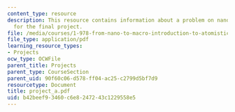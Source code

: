 ```yaml
---
content_type: resource
description: This resource contains information about a problem on nanowire mechanics
  for the final project.
file: /media/courses/1-978-from-nano-to-macro-introduction-to-atomistic-modeling-techniques-january-iap-2007/b42beef93460c6e8247243c1229558e5_project_a.pdf
file_type: application/pdf
learning_resource_types:
- Projects
ocw_type: OCWFile
parent_title: Projects
parent_type: CourseSection
parent_uid: 90f60c06-d578-ff04-ac25-c2799d5bf7d9
resourcetype: Document
title: project_a.pdf
uid: b42beef9-3460-c6e8-2472-43c1229558e5
---
```


